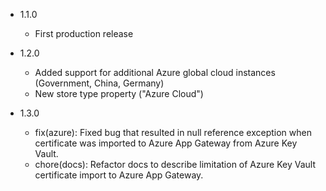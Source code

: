 - 1.1.0
  - First production release

- 1.2.0
  - Added support for additional Azure global cloud instances (Government, China, Germany)
  - New store type property ("Azure Cloud")

- 1.3.0
  - fix(azure): Fixed bug that resulted in null reference exception when certificate was imported to Azure App Gateway from Azure Key Vault.
  - chore(docs): Refactor docs to describe limitation of Azure Key Vault certificate import to Azure App Gateway.